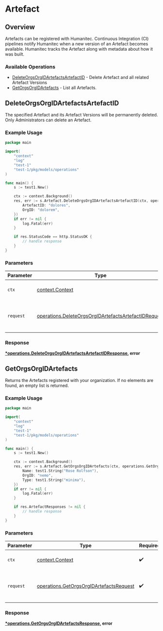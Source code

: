 # Artefact

## Overview

Artefacts can be registered with Humanitec. Continuous Integration (CI) pipelines notify Humanitec when a new version of an Artefact becomes available. Humanitec tracks the Artefact along with metadata about how it was built.
<SchemaDefinition schemaRef="#/components/schemas/ArtefactRequest" />


### Available Operations

* [DeleteOrgsOrgIDArtefactsArtefactID](#deleteorgsorgidartefactsartefactid) - Delete Artefact and all related Artefact Versions
* [GetOrgsOrgIDArtefacts](#getorgsorgidartefacts) - List all Artefacts.

## DeleteOrgsOrgIDArtefactsArtefactID

The specified Artefact and its Artefact Versions will be permanently deleted. Only Administrators can delete an Artefact.

### Example Usage

```go
package main

import(
	"context"
	"log"
	"test-1"
	"test-1/pkg/models/operations"
)

func main() {
    s := test1.New()

    ctx := context.Background()
    res, err := s.Artefact.DeleteOrgsOrgIDArtefactsArtefactID(ctx, operations.DeleteOrgsOrgIDArtefactsArtefactIDRequest{
        ArtefactID: "dolores",
        OrgID: "dolorem",
    })
    if err != nil {
        log.Fatal(err)
    }

    if res.StatusCode == http.StatusOK {
        // handle response
    }
}
```

### Parameters

| Parameter                                                                                                                    | Type                                                                                                                         | Required                                                                                                                     | Description                                                                                                                  |
| ---------------------------------------------------------------------------------------------------------------------------- | ---------------------------------------------------------------------------------------------------------------------------- | ---------------------------------------------------------------------------------------------------------------------------- | ---------------------------------------------------------------------------------------------------------------------------- |
| `ctx`                                                                                                                        | [context.Context](https://pkg.go.dev/context#Context)                                                                        | :heavy_check_mark:                                                                                                           | The context to use for the request.                                                                                          |
| `request`                                                                                                                    | [operations.DeleteOrgsOrgIDArtefactsArtefactIDRequest](../../models/operations/deleteorgsorgidartefactsartefactidrequest.md) | :heavy_check_mark:                                                                                                           | The request object to use for the request.                                                                                   |


### Response

**[*operations.DeleteOrgsOrgIDArtefactsArtefactIDResponse](../../models/operations/deleteorgsorgidartefactsartefactidresponse.md), error**


## GetOrgsOrgIDArtefacts

Returns the Artefacts registered with your organization. If no elements are found, an empty list is returned.

### Example Usage

```go
package main

import(
	"context"
	"log"
	"test-1"
	"test-1/pkg/models/operations"
)

func main() {
    s := test1.New()

    ctx := context.Background()
    res, err := s.Artefact.GetOrgsOrgIDArtefacts(ctx, operations.GetOrgsOrgIDArtefactsRequest{
        Name: test1.String("Rose Rolfson"),
        OrgID: "nemo",
        Type: test1.String("minima"),
    })
    if err != nil {
        log.Fatal(err)
    }

    if res.ArtefactResponses != nil {
        // handle response
    }
}
```

### Parameters

| Parameter                                                                                          | Type                                                                                               | Required                                                                                           | Description                                                                                        |
| -------------------------------------------------------------------------------------------------- | -------------------------------------------------------------------------------------------------- | -------------------------------------------------------------------------------------------------- | -------------------------------------------------------------------------------------------------- |
| `ctx`                                                                                              | [context.Context](https://pkg.go.dev/context#Context)                                              | :heavy_check_mark:                                                                                 | The context to use for the request.                                                                |
| `request`                                                                                          | [operations.GetOrgsOrgIDArtefactsRequest](../../models/operations/getorgsorgidartefactsrequest.md) | :heavy_check_mark:                                                                                 | The request object to use for the request.                                                         |


### Response

**[*operations.GetOrgsOrgIDArtefactsResponse](../../models/operations/getorgsorgidartefactsresponse.md), error**

